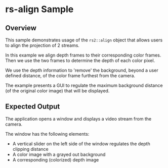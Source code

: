# rs-align Sample

## Overview

This sample demonstrates usage of the `rs2::align` object that allows users to align the projection of 2 streams.

In this example we align depth frames to their corresponding color frames.
Then we use the two frames to determine the depth of each color pixel.

We use the depth information to 'remove' the background, beyond a user defined distance, of the color frame furthest from the camera.

The example presents a GUI to regulate the maximum background distance (of the original color image) that will be displayed.

## Expected Output

The application opens a window and displays a video stream from the camera. 

The window has the following elements:
- A vertical slider on the left side of the window regulates the depth clipping distance
- A color image with a grayed out background
- A corresponding (colorized) depth image
